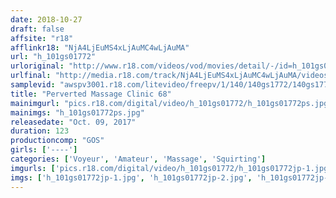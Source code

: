 ```yaml
---
date: 2018-10-27
draft: false
affsite: "r18"
afflinkr18: "NjA4LjEuMS4xLjAuMC4wLjAuMA"
url: "h_101gs01772"
urloriginal: "http://www.r18.com/videos/vod/movies/detail/-/id=h_101gs01772"
urlfinal: "http://media.r18.com/track/NjA4LjEuMS4xLjAuMC4wLjAuMA/videos/vod/movies/detail/-/id=h_101gs01772"
samplevid: "awspv3001.r18.com/litevideo/freepv/1/140/140gs1772/140gs1772_dmb_w.mp4"
title: "Perverted Massage Clinic 68"
mainimgurl: "pics.r18.com/digital/video/h_101gs01772/h_101gs01772ps.jpg"
mainimgs: "h_101gs01772ps.jpg"
releasedate: "Oct. 09, 2017"
duration: 123
productioncomp: "GOS"
girls: ['----']
categories: ['Voyeur', 'Amateur', 'Massage', 'Squirting']
imgurls: ['pics.r18.com/digital/video/h_101gs01772/h_101gs01772jp-1.jpg', 'pics.r18.com/digital/video/h_101gs01772/h_101gs01772jp-2.jpg', 'pics.r18.com/digital/video/h_101gs01772/h_101gs01772jp-3.jpg', 'pics.r18.com/digital/video/h_101gs01772/h_101gs01772jp-4.jpg', 'pics.r18.com/digital/video/h_101gs01772/h_101gs01772jp-5.jpg', 'pics.r18.com/digital/video/h_101gs01772/h_101gs01772jp-6.jpg', 'pics.r18.com/digital/video/h_101gs01772/h_101gs01772jp-7.jpg', 'pics.r18.com/digital/video/h_101gs01772/h_101gs01772jp-8.jpg', 'pics.r18.com/digital/video/h_101gs01772/h_101gs01772jp-9.jpg', 'pics.r18.com/digital/video/h_101gs01772/h_101gs01772jp-10.jpg', 'pics.r18.com/digital/video/h_101gs01772/h_101gs01772jp-11.jpg', 'pics.r18.com/digital/video/h_101gs01772/h_101gs01772jp-12.jpg', 'pics.r18.com/digital/video/h_101gs01772/h_101gs01772jp-13.jpg', 'pics.r18.com/digital/video/h_101gs01772/h_101gs01772jp-14.jpg', 'pics.r18.com/digital/video/h_101gs01772/h_101gs01772jp-15.jpg', 'pics.r18.com/digital/video/h_101gs01772/h_101gs01772jp-16.jpg', 'pics.r18.com/digital/video/h_101gs01772/h_101gs01772jp-17.jpg', 'pics.r18.com/digital/video/h_101gs01772/h_101gs01772jp-18.jpg', 'pics.r18.com/digital/video/h_101gs01772/h_101gs01772jp-19.jpg', 'pics.r18.com/digital/video/h_101gs01772/h_101gs01772jp-20.jpg']
imgs: ['h_101gs01772jp-1.jpg', 'h_101gs01772jp-2.jpg', 'h_101gs01772jp-3.jpg', 'h_101gs01772jp-4.jpg', 'h_101gs01772jp-5.jpg', 'h_101gs01772jp-6.jpg', 'h_101gs01772jp-7.jpg', 'h_101gs01772jp-8.jpg', 'h_101gs01772jp-9.jpg', 'h_101gs01772jp-10.jpg', 'h_101gs01772jp-11.jpg', 'h_101gs01772jp-12.jpg', 'h_101gs01772jp-13.jpg', 'h_101gs01772jp-14.jpg', 'h_101gs01772jp-15.jpg', 'h_101gs01772jp-16.jpg', 'h_101gs01772jp-17.jpg', 'h_101gs01772jp-18.jpg', 'h_101gs01772jp-19.jpg', 'h_101gs01772jp-20.jpg']
---
```

